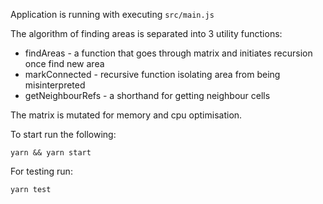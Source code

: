 Application is running with executing `src/main.js`

The algorithm of finding areas is separated into 3 utility functions:
- findAreas - a function that goes through matrix and initiates recursion once find new area
- markConnected - recursive function isolating area from being misinterpreted
- getNeighbourRefs - a shorthand for getting neighbour cells  

The matrix is mutated for memory and cpu optimisation.

To start run the following:

```
yarn && yarn start
```

For testing run:
```
yarn test
```
